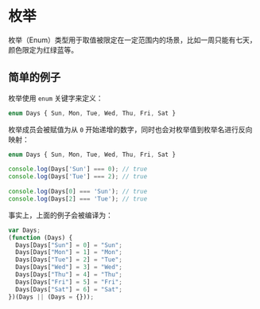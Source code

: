 # 枚举

枚举（Enum）类型用于取值被限定在一定范围内的场景，比如一周只能有七天，颜色限定为红绿蓝等。

## 简单的例子

枚举使用 `enum` 关键字来定义：

``` typescript
enum Days { Sun, Mon, Tue, Wed, Thu, Fri, Sat }
```

枚举成员会被赋值为从 `0` 开始递增的数字，同时也会对枚举值到枚举名进行反向映射：

``` typescript
enum Days { Sun, Mon, Tue, Wed, Thu, Fri, Sat }
 
console.log(Days['Sun'] === 0); // true
console.log(Days['Tue'] === 2); // true
 
console.log(Days[0] === 'Sun'); // true
console.log(Days[2] === 'Tue'); // true
```

事实上，上面的例子会被编译为：

``` javascript
var Days;
(function (Days) {
  Days[Days["Sun"] = 0] = "Sun";
  Days[Days["Mon"] = 1] = "Mon";
  Days[Days["Tue"] = 2] = "Tue";
  Days[Days["Wed"] = 3] = "Wed";
  Days[Days["Thu"] = 4] = "Thu";
  Days[Days["Fri"] = 5] = "Fri";
  Days[Days["Sat"] = 6] = "Sat";
})(Days || (Days = {}));
```